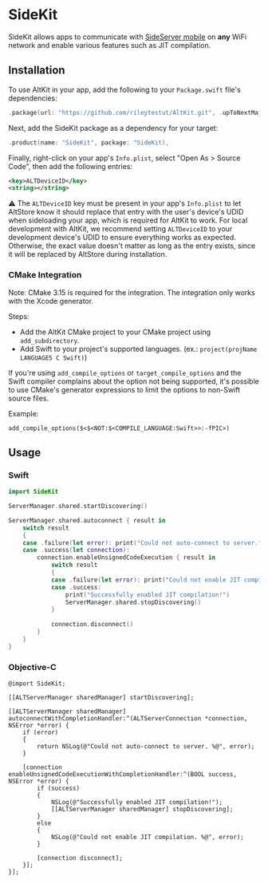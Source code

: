 # SideKit

SideKit allows apps to communicate with [SideServer mobile](https://github.com/SideStore/em_proxy) on **any** WiFi network and enable various features such as JIT compilation.

## Installation

To use AltKit in your app, add the following to your `Package.swift` file's dependencies:

```swift
.package(url: "https://github.com/rileytestut/AltKit.git", .upToNextMajor(from: "0.0.1")),
```

Next, add the SideKit package as a dependency for your target:

```swift
.product(name: "SideKit", package: "SideKit),
```

Finally, right-click on your app's `Info.plist`, select "Open As > Source Code", then add the following entries:

```xml
<key>ALTDeviceID</key>
<string></string>
```

⚠️ The `ALTDeviceID` key must be present in your app's `Info.plist` to let AltStore know it should replace that entry with the user's device's UDID when sideloading your app, which is required for AltKit to work. For local development with AltKit, we recommend setting `ALTDeviceID` to your development device's UDID to ensure everything works as expected. Otherwise, the exact value doesn't matter as long as the entry exists, since it will be replaced by AltStore during installation.

### CMake Integration

Note: CMake 3.15 is required for the integration. The integration only works with the Xcode generator.

Steps:
- Add the AltKit CMake project to your CMake project using `add_subdirectory`.
- Add Swift to your project's supported languages. (ex.: `project(projName LANGUAGES C Swift)`)

If you're using `add_compile_options` or `target_compile_options` and the Swift compiler complains about the option not being supported, it's possible to use CMake's generator expressions to limit the options to non-Swift source files.

Example:
```
add_compile_options($<$<NOT:$<COMPILE_LANGUAGE:Swift>>:-fPIC>)
```

## Usage

### Swift
```swift
import SideKit

ServerManager.shared.startDiscovering()

ServerManager.shared.autoconnect { result in
    switch result
    {
    case .failure(let error): print("Could not auto-connect to server.", error)
    case .success(let connection):
        connection.enableUnsignedCodeExecution { result in
            switch result
            {
            case .failure(let error): print("Could not enable JIT compilation.", error)
            case .success: 
                print("Successfully enabled JIT compilation!")
                ServerManager.shared.stopDiscovering()
            }
            
            connection.disconnect()
        }
    }
}
```

### Objective-C
```objc
@import SideKit;

[[ALTServerManager sharedManager] startDiscovering];

[[ALTServerManager sharedManager] autoconnectWithCompletionHandler:^(ALTServerConnection *connection, NSError *error) {
    if (error)
    {
        return NSLog(@"Could not auto-connect to server. %@", error);
    }
    
    [connection enableUnsignedCodeExecutionWithCompletionHandler:^(BOOL success, NSError *error) {
        if (success)
        {
            NSLog(@"Successfully enabled JIT compilation!");
            [[ALTServerManager sharedManager] stopDiscovering];
        }
        else
        {
            NSLog(@"Could not enable JIT compilation. %@", error);
        }
        
        [connection disconnect];
    }];
}];
```
